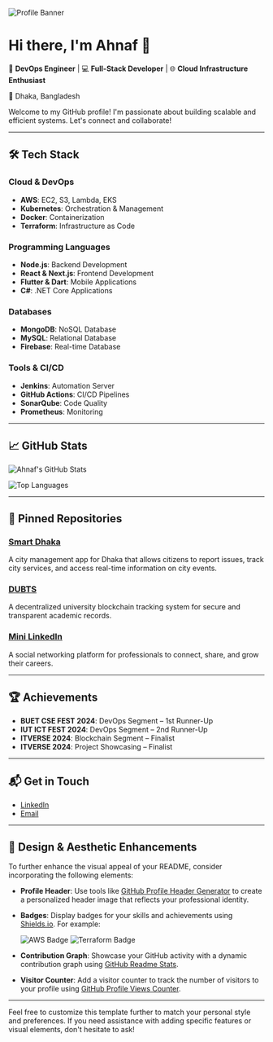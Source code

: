 <!-- Profile Banner -->
![Profile Banner](https://your-banner-image-url.com)

# Hi there, I'm Ahnaf 👋

🔧 **DevOps Engineer** | 💻 **Full-Stack Developer** | 🌐 **Cloud Infrastructure Enthusiast**

📍 Dhaka, Bangladesh

Welcome to my GitHub profile! I'm passionate about building scalable and efficient systems. Let's connect and collaborate!

---

## 🛠️ Tech Stack

### **Cloud & DevOps**
- **AWS**: EC2, S3, Lambda, EKS
- **Kubernetes**: Orchestration & Management
- **Docker**: Containerization
- **Terraform**: Infrastructure as Code

### **Programming Languages**
- **Node.js**: Backend Development
- **React & Next.js**: Frontend Development
- **Flutter & Dart**: Mobile Applications
- **C#**: .NET Core Applications

### **Databases**
- **MongoDB**: NoSQL Database
- **MySQL**: Relational Database
- **Firebase**: Real-time Database

### **Tools & CI/CD**
- **Jenkins**: Automation Server
- **GitHub Actions**: CI/CD Pipelines
- **SonarQube**: Code Quality
- **Prometheus**: Monitoring

---

## 📈 GitHub Stats

![Ahnaf's GitHub Stats](https://github-readme-stats.vercel.app/api?username=ahnaf-1232&show_icons=true&hide=prs&count_private=true&theme=radical)

![Top Languages](https://github-readme-stats.vercel.app/api/top-langs/?username=ahnaf-1232&theme=radical)

---

## 📌 Pinned Repositories

### [Smart Dhaka](https://github.com/ahnaf-1232/smart-dhaka)
A city management app for Dhaka that allows citizens to report issues, track city services, and access real-time information on city events.

### [DUBTS](https://github.com/ahnaf-1232/dubts)
A decentralized university blockchain tracking system for secure and transparent academic records.

### [Mini LinkedIn](https://github.com/ahnaf-1232/mini-linkedin)
A social networking platform for professionals to connect, share, and grow their careers.

---

## 🏆 Achievements

- **BUET CSE FEST 2024**: DevOps Segment – 1st Runner-Up
- **IUT ICT FEST 2024**: DevOps Segment – 2nd Runner-Up
- **ITVERSE 2024**: Blockchain Segment – Finalist
- **ITVERSE 2024**: Project Showcasing – Finalist

---

## 📬 Get in Touch

- [LinkedIn](https://www.linkedin.com/in/ahnaf-1232)
- [Email](mailto:ahnaf@example.com)

---

## 🎨 Design & Aesthetic Enhancements

To further enhance the visual appeal of your README, consider incorporating the following elements:

- **Profile Header**: Use tools like [GitHub Profile Header Generator](https://github.com/leviarista/github-profile-header-generator) to create a personalized header image that reflects your professional identity.

- **Badges**: Display badges for your skills and achievements using [Shields.io](https://shields.io/). For example:

  ![AWS Badge](https://img.shields.io/badge/AWS-EC2-orange)
  ![Terraform Badge](https://img.shields.io/badge/Terraform-1.0-blue)

- **Contribution Graph**: Showcase your GitHub activity with a dynamic contribution graph using [GitHub Readme Stats](https://github.com/anuraghazra/github-readme-stats).

- **Visitor Counter**: Add a visitor counter to track the number of visitors to your profile using [GitHub Profile Views Counter](https://github.com/antonkomarev/github-profile-views-counter).

---

Feel free to customize this template further to match your personal style and preferences. If you need assistance with adding specific features or visual elements, don't hesitate to ask!
